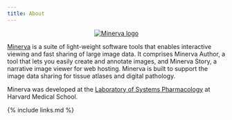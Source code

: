 ```yaml
---
title: About
---
```

<div class="row">
  <div class="col-md-2" align="center">
    <a href="https://www.minerva.im/"><img src="{{ relative_root_path }}/fig/minerva_logo_bright.png" alt="Minerva logo" /></a>
  </div>
  <div class="col-md-8">
    <p><a href="https://www.minerva.im/">Minerva</a> is a suite of light-weight software tools that enables interactive viewing and fast sharing of large image data. It comprises Minerva Author, a tool that lets you easily create and annotate images, and Minerva Story, a narrative image viewer for web hosting. Minerva is built to support the image data sharing for tissue atlases and digital pathology.</p>
    <p>Minerva was developed at the <a href="https://labsyspharm.org/">Laboratory of Systems Pharmacology</a> at Harvard Medical School.</p>
  </div>
</div>

{% include links.md %}
